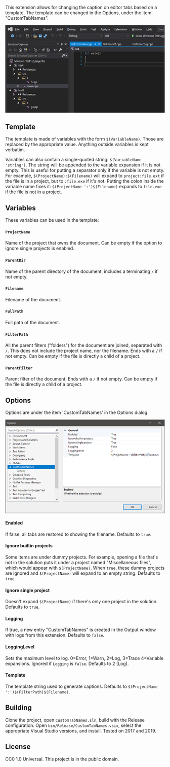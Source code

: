 This extension allows for changing the caption on editor tabs based on a template. The template can be changed in the Options, under the item "CustomTabNames".

![Screenshot of some tabs](docs/Tabs.png)

## Template
The template is made of variables with the form `$(VariableName)`. Those are replaced by the appropriate value. Anything outside variables is kept verbatim.

Variables can also contain a single-quoted string: `$(VariableName 'string')`. The string will be appended to the variable expansion if it is not empty. This is useful for putting a separator only if the variable is not empty. For example, `$(ProjectName):$(Filename)` will expand to `project:file.ext` if the file is in a project, but to `:file.exe` if it's not. Putting the colon inside the variable name fixes it: `$(ProjectName ':')$(Filename)` expands to `file.exe` if the file is not in a project.

## Variables
These variables can be used in the template:

#### `ProjectName`
Name of the project that owns the document. Can be empty if the option to ignore single projects is enabled.

#### `ParentDir`
Name of the parent directory of the document, includes a terminating `/` if not empty.

#### `Filename`
Filename of the document.

#### `FullPath`
Full path of the document.

#### `FilterPath`
All the parent filters ("folders") for the document are joined, separated with `/`. This does not include the project name, nor the filename. Ends with a `/` if not empty. Can be empty if the file is directly a child of a project.

#### `ParentFilter`
Parent filter of the document. Ends with a `/` if not empty. Can be empty if the file is directly a child of a project.

## Options
Options are under the item 'CustomTabNames' in the Options dialog.

![Screenshot of the Options dialog](docs/Options.png)

#### Enabled
If false, all tabs are restored to showing the filename. Defaults to `true`.

#### Ignore builtin projects
Some items are under dummy projects. For example, opening a file that's not in the solution puts it under a project named "Miscellaneous files", which would appear with `$(ProjectName)`. When `true`, these dummy projects are ignored and `$(ProjectName)` will expand to an empty string. Defaults to `true`.

#### Ignore single project
Doesn't expand `$(ProjectName)` if there's only one project in the solution. Defaults to `true`.

#### Logging
If true, a new entry "CustomTabNames" is created in the Output window with logs from this extension. Defaults to `false`.

#### LoggingLevel
Sets the maximum level to log. 0=Error, 1=Warn, 2=Log, 3=Trace 4=Variable expansions. Ignored if `Logging` is `false`. Defaults to 2 (Log).

#### Template
The template string used to generate captions. Defaults to `$(ProjectName ':')$(FilterPath)$(Filename)`.

## Building
Clone the project, open `CustomTabNames.sln`, build with the Release configuration. Open `bin/Release/CustomTabNames.vsix`, select the appropriate Visual Studio versions, and install. Tested on 2017 and 2019.

## License
CC0 1.0 Universal. This project is in the public domain.
